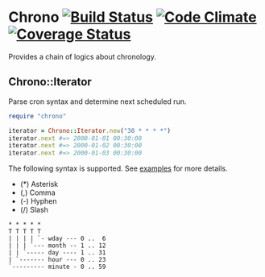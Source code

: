 # Chrono [![Build Status](https://travis-ci.org/r7kamura/chrono.png)](https://travis-ci.org/r7kamura/chrono) [![Code Climate](https://codeclimate.com/github/r7kamura/chrono.png)](https://codeclimate.com/github/r7kamura/chrono) [![Coverage Status](https://coveralls.io/repos/r7kamura/chrono/badge.png?branch=master)](https://coveralls.io/r/r7kamura/chrono)

Provides a chain of logics about chronology.

## Chrono::Iterator
Parse cron syntax and determine next scheduled run.

```ruby
require "chrono"

iterator = Chrono::Iterator.new("30 * * * *")
iterator.next #=> 2000-01-01 00:30:00
iterator.next #=> 2000-01-02 00:30:00
iterator.next #=> 2000-01-03 00:30:00
```

The following syntax is supported.
See [examples](https://github.com/r7kamura/chrono/blob/master/spec/chrono/iterator_spec.rb)
for more details.

* (*) Asterisk
* (,) Comma
* (-) Hyphen
* (/) Slash

```
* * * * *
T T T T T
| | | | `- wday --- 0 ..  6
| | | `--- month -- 1 .. 12
| | `----- day ---- 1 .. 31
| `------- hour --- 0 .. 23
`--------- minute - 0 .. 59
```
